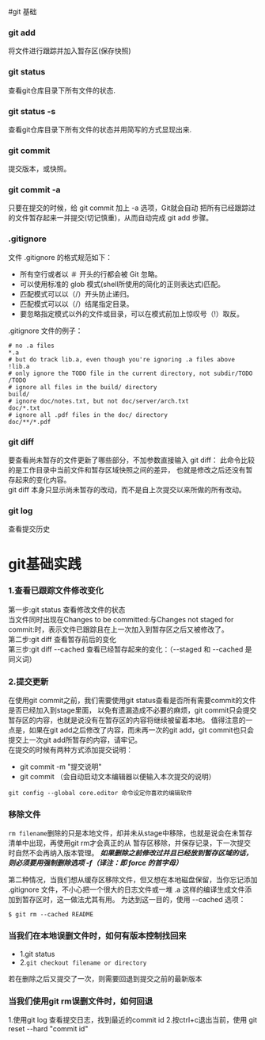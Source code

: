 #git 基础
### git add
将文件进行跟踪并加入暂存区(保存快照)
### git status
查看git仓库目录下所有文件的状态.
### git status -s
查看git仓库目录下所有文件的状态并用简写的方式显现出来.
### git commit
提交版本，或快照。
### git commit -a
 只要在提交的时候，给 git commit 加上 -a 选项，Git就会自动
 把所有已经跟踪过的文件暂存起来一并提交(切记慎重)，从而自动完成 git add 步骤。
### .gitignore
文件 .gitignore 的格式规范如下：
- 所有空行或者以 ＃ 开头的行都会被 Git 忽略。
- 可以使用标准的 glob 模式(shell所使用的简化的正则表达式)匹配。
- 匹配模式可以以（/）开头防止递归。
- 匹配模式可以以（/）结尾指定目录。
- 要忽略指定模式以外的文件或目录，可以在模式前加上惊叹号（!）取反。

.gitignore 文件的例子：
```$xslt
# no .a files
*.a
# but do track lib.a, even though you're ignoring .a files above
!lib.a
# only ignore the TODO file in the current directory, not subdir/TODO
/TODO
# ignore all files in the build/ directory
build/
# ignore doc/notes.txt, but not doc/server/arch.txt
doc/*.txt
# ignore all .pdf files in the doc/ directory
doc/**/*.pdf
```
### git diff
要查看尚未暂存的文件更新了哪些部分，不加参数直接输入 git diff：
此命令比较的是工作目录中当前文件和暂存区域快照之间的差异， 
也就是修改之后还没有暂存起来的变化内容。<br/>
git diff 本身只显示尚未暂存的改动，而不是自上次提交以来所做的所有改动。<br/>
### git log 
查看提交历史
# git基础实践
### 1.查看已跟踪文件修改变化
 第一步:git status 查看修改文件的状态<br/>
 当文件同时出现在Changes to be committed:与Changes not staged for commit:时，表示文件已跟踪且在上一次加入到暂存区之后又被修改了。
 <br/>
 第二步:git diff 查看暂存前后的变化<br/>
 第三步:git diff --cached 查看已经暂存起来的变化：（--staged 和 --cached 是同义词）
### 2.提交更新
在使用git commit之前，我们需要使用git status查看是否所有需要commit的文件是否已经加入到stage里面，
以免有遗漏造成不必要的麻烦，git commit只会提交暂存区的内容，也就是说没有在暂存区的内容将继续被留着本地。
值得注意的一点是，如果在git add之后修改了内容，而未再一次的git add，git commit也只会提交上一次git add所暂存的内容，请牢记。
<br/>
在提交的时候有两种方式添加提交说明：
- git commit -m "提交说明"
- git commit （会自动启动文本编辑器以便输入本次提交的说明）

`git config --global core.editor 命令设定你喜欢的编辑软件`
### 移除文件
`rm filename`删除的只是本地文件，却并未从stage中移除，也就是说会在未暂存清单中出现，再使用git rm才会真正的从
暂存区移除，并保存记录，下一次提交时自然不会再纳入版本管理。
***如果删除之前修改过并且已经放到暂存区域的话，则必须要用强制删除选项 -f（译注：即 force 的首字母）***

第二种情况，当我们想从缓存区移除文件，但又想在本地磁盘保留，当你忘记添加 .gitignore 文件，不小心把一个很大的日志文件或一堆
 .a 这样的编译生成文件添加到暂存区时，这一做法尤其有用。 为达到这一目的，使用 --cached 选项：
```
$ git rm --cached README
```
### 当我们在本地误删文件时，如何有版本控制找回来
+ 1.git status 
+ 2.`git checkout filename or directory`

若在删除之后又提交了一次，则需要回退到提交之前的最新版本
### 当我们使用git rm误删文件时，如何回退
1.使用git log 查看提交日志，找到最近的commit id
2.按ctrl+c退出当前，使用 git reset --hard "commit id"